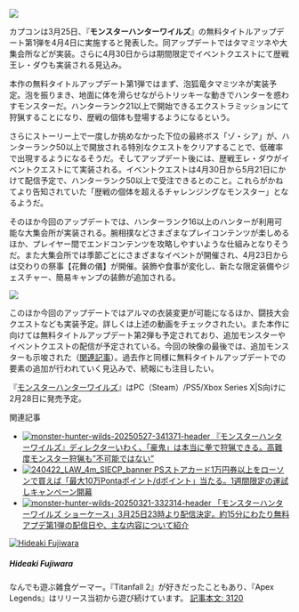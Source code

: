 ![](https://automaton-media.com/wp-content/uploads/2025/03/monster-hunter-wilds-20250325-332715-header.jpg)

カプコンは3月25日、『**モンスターハンターワイルズ**』の無料タイトルアップデート第1弾を4月4日に実施すると発表した。同アップデートではタマミツネや大集会所などが実装。さらに4月30日からは期間限定でイベントクエストにて歴戦王レ・ダウも実装される見込み。

本作の無料タイトルアップデート第1弾ではまず、泡狐竜タマミツネが実装予定。泡を振りまき、地面に体を滑らせながらトリッキーな動きでハンターを惑わすモンスターだ。ハンターランク21以上で開始できるエクストラミッションにて狩猟することになり、歴戦の個体も登場するようになるという。

さらにストーリー上で一度しか挑めなかった下位の最終ボス「ゾ・シア」が、ハンターランク50以上で開放される特別なクエストをクリアすることで、低確率で出現するようになるそうだ。そしてアップデート後には、歴戦王レ・ダウがイベントクエストにて実装される。イベントクエストは4月30日から5月21日にかけて配信予定で、ハンターランク50以上で受注できるとのこと。これらがかねてより告知されていた「歴戦の個体を超えるチャレンジングなモンスター」となるようだ。

そのほか今回のアップデートでは、ハンターランク16以上のハンターが利用可能な大集会所が実装される。腕相撲などさまざまなプレイコンテンツが楽しめるほか、プレイヤー間でエンドコンテンツを攻略しやすいような仕組みとなりそうだ。また大集会所では季節ごとにさまざまなイベントが開催され、4月23日からは交わりの祭事【花舞の儀】が開催。装飾や食事が変化し、新たな限定装備やジェスチャー、簡易キャンプの装飾が追加される。

![](https://automaton-media.com/wp-content/uploads/2025/03/monster-hunter-wilds-20250325-332715-001.jpg)

このほか今回のアップデートではアルマの衣装変更が可能になるほか、闘技大会クエストなども実装予定。詳しくは上述の動画をチェックされたい。また本作に向けては無料タイトルアップデート第2弾も予定されており、追加モンスターやイベントクエストの配信が予定されている。今回の映像の最後では、追加モンスターも示唆された（[関連記事](https://automaton-media.com/articles/newsjp/monster-hunter-wilds-20250325-332718/)）。過去作と同様に無料タイトルアップデートでの要素の追加が行われていく見込みで、続報にも注目したい。

『[モンスターハンターワイルズ](https://www.monsterhunter.com/wilds/ja-jp/)』はPC（Steam）/PS5/Xbox Series X|S向けに2月28日に発売予定。

関連記事

* [![monster-hunter-wilds-20250527-341371-header](https://automaton-media.com/wp-content/uploads/2025/05/monster-hunter-wilds-20250527-341371-header-150x90.jpg)
『モンスターハンターワイルズ』ディレクターいわく、「豪鬼」は本当に拳で狩猟できる。高難度モンスター狩猟も”不可能ではない”](https://automaton-media.com/articles/newsjp/monster-hunter-wilds-20250527-341371/)
* [![240422_LAW_4m_SIECP_banner](https://automaton-media.com/wp-content/uploads/2025/03/loawson-20250324-332249-header-150x90.jpg)
PSストアカード1万円券以上をローソンで買えば「最大10万Pontaポイント/dポイント」当たる。1週間限定の運試しキャンペーン開幕](https://automaton-media.com/articles/newsjp/loawson-20250321-332249/)
* [![monster-hunter-wilds-20250321-332314-header](https://automaton-media.com/wp-content/uploads/2025/03/monster-hunter-wilds-20250321-332314-header-150x90.jpg)
「モンスターハンターワイルズ ショーケース」3月25日23時より配信決定。約15分にわたり無料アプデ第1弾の配信日や、主な内容について紹介](https://automaton-media.com/articles/newsjp/monster-hunter-wilds-20250321-332314/)

[![Hideaki Fujiwara](https://automaton-media.com/wp-content/uploads/2022/01/261fb30e148f01d8a7b7752437b9edb5-150x150.jpg)](https://automaton-media.com/author/hideki-fujiwara/) 
##### Hideaki Fujiwara

なんでも遊ぶ雑食ゲーマー。『Titanfall 2』が好きだったこともあり、『Apex Legends』はリリース当初から遊び続けています。
[記事本文: 3120](https://automaton-media.com/author/hideki-fujiwara/)